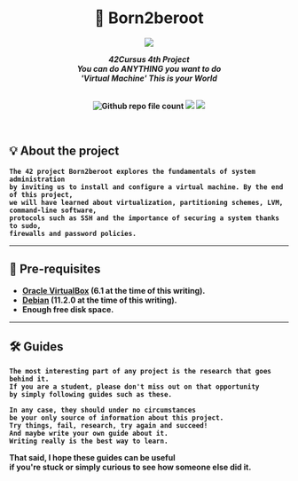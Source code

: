 <div align=center >
<h1>📖 Born2beroot</h1>
<a href="https://github.com/h-beeen/42cursus/tree/master/born2beroot"><img src="https://user-images.githubusercontent.com/112257466/213655986-3d4c668b-c3f2-4191-b8dd-4b20794a1e69.png"></a>
</div>

<p align="center">
	<b><i>42Cursus 4th Project<br/>
  	You can do ANYTHING you want to do</br>
	'Virtual Machine' This is your World</i></br></br>
</p>
	<p align="center">
	<img alt="Github repo file count" src="https://img.shields.io/github/directory-file-count/h-beeen/42Cursus/get_next_line/get_next_line?logo=Powershell&style=for-the-badge" /> <img src="https://img.shields.io/badge/100/100-007396?style=for-the-badge&logo=Starship&label=Score&logoColor=white&color=darkgreen"> <img src="https://img.shields.io/badge/2023&brvbar;02&brvbar;05-007396?style=for-the-badge&logo=42&label=completed&logoColor=white&color=black">
	</p>


<br/>

## 💡 About the project

	The 42 project Born2beroot explores the fundamentals of system administration
	by inviting us to install and configure a virtual machine. By the end of this project,
	we will have learned about virtualization, partitioning schemes, LVM, command-line software, 
	protocols such as SSH and the importance of securing a system thanks to sudo, 
	firewalls and password policies.


---

## 📖 Pre-requisites


* [Oracle VirtualBox](https://www.virtualbox.org/) (6.1 at the time of this writing).
* [Debian](https://cdimage.debian.org/debian-cd/current/amd64/iso-cd/) (11.2.0 at the time of this writing).
* Enough free disk space.

---

## 🛠️ Guides

	The most interesting part of any project is the research that goes behind it. 
	If you are a student, please don't miss out on that opportunity 
	by simply following guides such as these. 

	In any case, they should under no circumstances 
	be your only source of information about this project. 
	Try things, fail, research, try again and succeed! 
	And maybe write your own guide about it. 
	Writing really is the best way to learn.

That said, I hope these guides can be useful<br/>
if you're stuck or simply curious to see how someone else did it.

